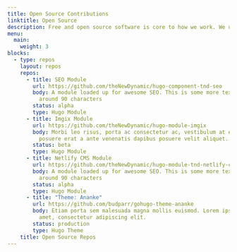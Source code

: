 ```yaml
---
title: Open Source Contributions
linktitle: Open Source
description: Free and open source software is core to how we work. We use open source software and we contribute back to the software we use and create our own software for others to use. 
menu:
  main: 
    weight: 3    
blocks:
  - type: repos
    layout: repos
    repos:
      - title: SEO Module
        url: https://github.com/theNewDynamic/hugo-component-tnd-seo
        body: A module loaded up for awesome SEO. This is some more text, limit to
          around 90 characters
        status: alpha
        type: Hugo Module
      - title: Imgix Module
        url: https://github.com/theNewDynamic/hugo-module-imgix
        body: Morbi leo risus, porta ac consectetur ac, vestibulum at eros. Integer
          posuere erat a ante venenatis dapibus posuere velit aliquet.
        status: beta
        type: Hugo Module
      - title: Netlify CMS Module
        url: https://github.com/theNewDynamic/hugo-module-tnd-netlify-cms
        body: A module loaded up for awesome SEO. This is some more text, limit to
          around 90 characters
        status: alpha
        type: Hugo Module
      - title: "Theme: Ananke"
        url: https://github.com/budparr/gohugo-theme-ananke
        body: Etiam porta sem malesuada magna mollis euismod. Lorem ipsum dolor sit
          amet, consectetur adipiscing elit.
        status: production
        type: Hugo Theme
    title: Open Source Repos
---
```

